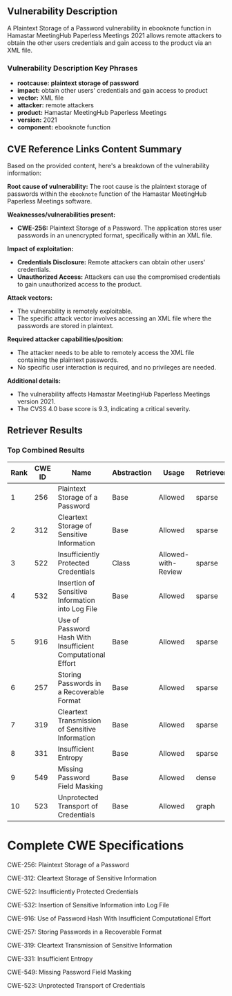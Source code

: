 ## Vulnerability Description
A Plaintext Storage of a Password vulnerability in ebooknote function in Hamastar MeetingHub Paperless Meetings 2021 allows remote attackers to obtain the other users credentials and gain access to the product via an XML file.

### Vulnerability Description Key Phrases
- **rootcause:** **plaintext storage of password**
- **impact:** obtain other users' credentials and gain access to product
- **vector:** XML file
- **attacker:** remote attackers
- **product:** Hamastar MeetingHub Paperless Meetings
- **version:** 2021
- **component:** ebooknote function

## CVE Reference Links Content Summary
Based on the provided content, here's a breakdown of the vulnerability information:

**Root cause of vulnerability:**
The root cause is the plaintext storage of passwords within the `ebooknote` function of the Hamastar MeetingHub Paperless Meetings software.

**Weaknesses/vulnerabilities present:**
- **CWE-256:** Plaintext Storage of a Password. The application stores user passwords in an unencrypted format, specifically within an XML file.

**Impact of exploitation:**
- **Credentials Disclosure:** Remote attackers can obtain other users' credentials.
- **Unauthorized Access:** Attackers can use the compromised credentials to gain unauthorized access to the product.

**Attack vectors:**
- The vulnerability is remotely exploitable.
- The specific attack vector involves accessing an XML file where the passwords are stored in plaintext.

**Required attacker capabilities/position:**
- The attacker needs to be able to remotely access the XML file containing the plaintext passwords.
- No specific user interaction is required, and no privileges are needed.

**Additional details:**
- The vulnerability affects Hamastar MeetingHub Paperless Meetings version 2021.
- The CVSS 4.0 base score is 9.3, indicating a critical severity.

## Retriever Results

### Top Combined Results

| Rank | CWE ID | Name | Abstraction | Usage  | Retrievers | Individual Scores |
|------|--------|------|-------------|-------|------------|-------------------|
| 1 | 256 | Plaintext Storage of a Password | Base | Allowed | sparse | 0.277 |
| 2 | 312 | Cleartext Storage of Sensitive Information | Base | Allowed | sparse | 0.260 |
| 3 | 522 | Insufficiently Protected Credentials | Class | Allowed-with-Review | sparse | 0.258 |
| 4 | 532 | Insertion of Sensitive Information into Log File | Base | Allowed | sparse | 0.252 |
| 5 | 916 | Use of Password Hash With Insufficient Computational Effort | Base | Allowed | sparse | 0.248 |
| 6 | 257 | Storing Passwords in a Recoverable Format | Base | Allowed | sparse | 0.243 |
| 7 | 319 | Cleartext Transmission of Sensitive Information | Base | Allowed | sparse | 0.228 |
| 8 | 331 | Insufficient Entropy | Base | Allowed | sparse | 0.226 |
| 9 | 549 | Missing Password Field Masking | Base | Allowed | dense | 0.521 |
| 10 | 523 | Unprotected Transport of Credentials | Base | Allowed | graph | 0.002 |



# Complete CWE Specifications

CWE-256: Plaintext Storage of a Password

CWE-312: Cleartext Storage of Sensitive Information

CWE-522: Insufficiently Protected Credentials

CWE-532: Insertion of Sensitive Information into Log File

CWE-916: Use of Password Hash With Insufficient Computational Effort

CWE-257: Storing Passwords in a Recoverable Format

CWE-319: Cleartext Transmission of Sensitive Information

CWE-331: Insufficient Entropy

CWE-549: Missing Password Field Masking

CWE-523: Unprotected Transport of Credentials